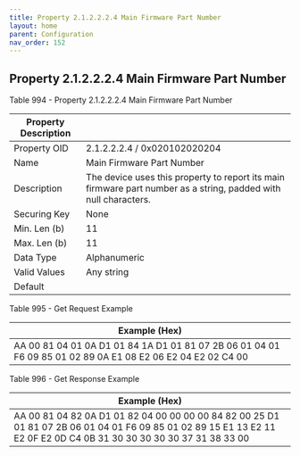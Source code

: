 ```yaml
---
title: Property 2.1.2.2.2.4 Main Firmware Part Number
layout: home
parent: Configuration
nav_order: 152
---
```


## Property 2.1.2.2.2.4 Main Firmware Part Number

Table 994 - Property 2.1.2.2.2.4 Main Firmware Part Number

| Property Description |  |
|----|----|
| Property OID | 2.1.2.2.2.4 / 0x020102020204 |
| Name | Main Firmware Part Number |
| Description | The device uses this property to report its main firmware part number as a string, padded with null characters. |
| Securing Key | None |
| Min. Len (b) | 11 |
| Max. Len (b) | 11 |
| Data Type | Alphanumeric |
| Valid Values | Any string |
| Default |  |

Table 995 - Get Request Example

| Example (Hex) |
|----|
| AA 00 81 04 01 0A D1 01 84 1A D1 01 81 07 2B 06 01 04 01 F6 09 85 01 02 89 0A E1 08 E2 06 E2 04 E2 02 C4 00 |

Table 996 - Get Response Example

| Example (Hex) |
|----|
| AA 00 81 04 82 0A D1 01 82 04 00 00 00 00 84 82 00 25 D1 01 81 07 2B 06 01 04 01 F6 09 85 01 02 89 15 E1 13 E2 11 E2 0F E2 0D C4 0B 31 30 30 30 30 30 37 31 38 33 00 |

##